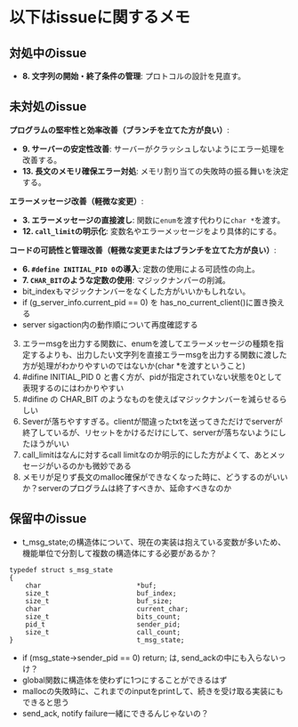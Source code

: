 # 以下はissueに関するメモ

## 対処中のissue

- **8. 文字列の開始・終了条件の管理**: プロトコルの設計を見直す。

## 未対処のissue

**プログラムの堅牢性と効率改善（ブランチを立てた方が良い）**:
- **9. サーバーの安定性改善**: サーバーがクラッシュしないようにエラー処理を改善する。
- **13. 長文のメモリ確保エラー対処**: メモリ割り当ての失敗時の振る舞いを決定する。

**エラーメッセージ改善（軽微な変更）**:
- **3. エラーメッセージの直接渡し**: 関数に`enum`を渡す代わりに`char *`を渡す。
- **12. `call_limit`の明示化**: 変数名やエラーメッセージをより具体的にする。

**コードの可読性と管理改善（軽微な変更またはブランチを立てた方が良い）**:
- **6. `#define INITIAL_PID 0`の導入**: 定数の使用による可読性の向上。
- **7. `CHAR_BIT`のような定数の使用**: マジックナンバーの削減。
- bit_indexもマジックナンバーをなくした方がいいかもしれない。
- if (g_server_info.current_pid == 0) を has_no_current_client()に置き換える
- server sigaction内の動作順について再度確認する

3. エラーmsgを出力する関数に、enumを渡してエラーメッセージの種類を指定するよりも、出力したい文字列を直接エラーmsgを出力する関数に渡した方が処理がわかりやすいのではないか(char *を渡すということ)
6. #difine INITIAL_PID 0 と書く方が、pidが指定されていない状態を0として表現するのにはわかりやすい
7. #difine の CHAR_BIT のようなものを使えばマジックナンバーを減らせるらしい
9. Severが落ちやすすぎる。clientが間違ったtxtを送ってきただけでserverが終了しているが、リセットをかけるだけにして、serverが落ちないようにしたほうがいい
12. call_limitはなんに対するcall limitなのか明示的にした方がよくて、あとメッセージがいるのかも微妙である
13. メモリが足りず長文のmalloc確保ができなくなった時に、どうするのがいいか？serverのプログラムは終了すべきか、延命すべきなのか

## 保留中のissue

- t_msg_state;の構造体について、現在の実装は抱えている変数が多いため、機能単位で分割して複数の構造体にする必要があるか？
```
typedef struct s_msg_state
{
	char						*buf;
	size_t						buf_index;
	size_t						buf_size;
	char						current_char;
	size_t						bits_count;
	pid_t						sender_pid;
	size_t						call_count;
}								t_msg_state;
```
- if (msg_state->sender_pid == 0) return; は, send_ackの中にも入らないっけ？
- global関数に構造体を使わずに1つにすることができるはず
- mallocの失敗時に、これまでのinputをprintして、続きを受け取る実装にもできると思う
- send_ack, notify failure一緒にできるんじゃないの？
